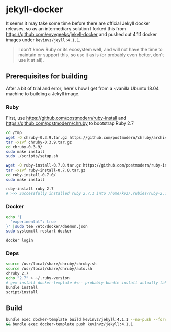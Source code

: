 # jekyll-docker

It seems it may take some time before there are official Jekyll docker releases, so as an intermediary solution I forked this from <https://github.com/envygeeks/jekyll-docker> and pushed out 4.1.1 docker images under `kevinvz/jeyll:4.1.1`.

> I don't know Ruby or its ecosystem well, and will not have the time to maintain or support this, so use it as is (or probably even better, don't use it at all).

## Prerequisites for building

After a bit of trial and error, here's how I get from a ~vanilla Ubuntu 18.04 machine to building a Jekyll image.

### Ruby

First, use <https://github.com/postmodern/ruby-install> and <https://github.com/postmodern/chruby> to bootstrap Ruby 2.7

```bash
cd /tmp
wget -O chruby-0.3.9.tar.gz https://github.com/postmodern/chruby/archive/v0.3.9.tar.gz
tar -xzvf chruby-0.3.9.tar.gz
cd chruby-0.3.9/
sudo make install
sudo ./scripts/setup.sh
```

```bash
wget -O ruby-install-0.7.0.tar.gz https://github.com/postmodern/ruby-install/archive/v0.7.0.tar.gz
tar -xzvf ruby-install-0.7.0.tar.gz
cd ruby-install-0.7.0/
sudo make install
```

```bash
ruby-install ruby 2.7
# >>> Successfully installed ruby 2.7.1 into /home/kvz/.rubies/ruby-2.7.1
```

### Docker

```bash
echo '{
  "experimental": true
}' |sudo tee /etc/docker/daemon.json
sudo systemctl restart docker

docker login
```

### Deps

```bash
source /usr/local/share/chruby/chruby.sh
source /usr/local/share/chruby/auto.sh
chruby 2.7
echo "2.7" > ~/.ruby-version
# gem install docker-template #<-- probably bundle install actually takes care of this
bundle install
script/install
```

## Build

```bash
bundle exec docker-template build kevinvz/jekyll:4.1.1 --no-push --force --squash \
&& bundle exec docker-template push kevinvz/jekyll:4.1.1
```